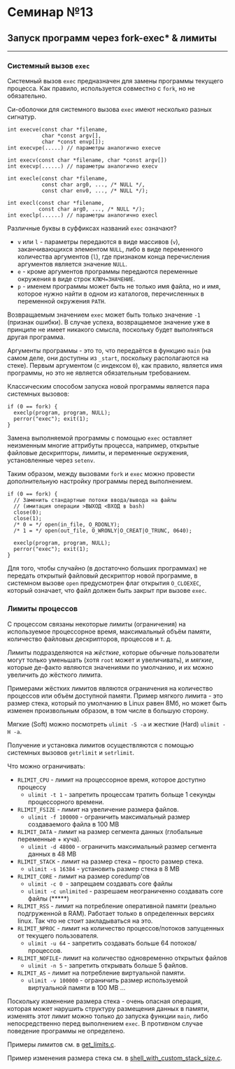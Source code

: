 # Семинар №13
## Запуск программ через fork-exec* & лимиты

---

### Системный вызов `exec`

Системный вызов `exec` предназначен для замены программы текущего процесса. Как правило, используется совместно с `fork`, но не обязательно.

Си-оболочки для системного вызова `exec` имеют несколько разных сигнатур.

```
int execve(const char *filename,
           char *const argv[],
           char *const envp[]);           
int execvpe(.....) // параметры аналогично execve

int execv(const char *filename, char *const argv[])
int execvp(......) // параметры аналогично execv

int execle(const char *filename,
           const char arg0, ..., /* NULL */,
           const char env0, ..., /* NULL */);

int execl(const char *filename,
          const char arg0, ..., /* NULL */);
int execlp(......) // параметры аналогично execl

```

Различные буквы в суффиксах названий `exec` означают?
* `v` или `l` - параметры передаются в виде массивов (`v`), заканчивающихся элементом `NULL`, либо в виде переменного количества аргументов (`l`), где признаком конца перечисления аргументов является значение `NULL`.
* `e` - кроме аргументов программы передаются переменные окружения в виде строк `КЛЮЧ=ЗНАЧЕНИЕ`.
* `p` - именем программы может быть не только имя файла, но и имя, которое нужно найти в одном из каталогов, перечисленных в переменной окружения `PATH`.

Возвращаемым значением `exec` может быть только значение `-1` (признак ошибки). В случае успеха, возвращаемое значение уже в принципе не имеет никакого смысла, поскольку будет выполняться другая программа.

Аргументы программы - это то, что передаётся в функцию `main` (на самом деле, они доступны из `_start`, поскольку располагаются на стеке). Первым аргументом (с индексом `0`), как правило, является имя программы, но это не является обязательным требованием.

Классическим способом запуска новой программы является пара системных вызовов:

```
if (0 == fork) {
  execlp(program, program, NULL);
  perror("exec"); exit(1);
}
```

Замена выполняемой программы с помощью `exec` оставляет неизменным многие аттрибуты процесса, например, открытые файловые дескрипторы, лимиты, и переменные окружения, установленные через `setenv`.

Таким образом, между вызовами `fork` и `exec` можно провести дополнительную настройку программы перед выполнением.

```
if (0 == fork) {
  // Заменить стандартные потоки ввода/вывода на файлы
  // (имитация операции >ВЫХОД <ВХОД в bash)
  close(0);
  close(1);
  /* 0 = */ open(in_file, O_RDONLY);
  /* 1 = */ open(out_file, O_WRONLY|O_CREAT|O_TRUNC, 0640);

  execlp(program, program, NULL);
  perror("exec"); exit(1);
}
```

Для того, чтобы случайно (в достаточно больших программах) не передать открытый файловый дескриптор новой программе, в системном вызове `open` предусмотрен флаг открытия `O_CLOEXEC`, который означает, что файл должен быть закрыт при вызове `exec`.

### Лимиты процессов

С процессом связаны некоторые лимиты (ограничения) на используемое процессорное время, максимальный объём памяти, количество файловых дескрипторов, процессов и т. д.

Лимиты подразделяются на *жёсткие*, которые обычные пользователи могут только уменьшать (хотя `root` может и увеличивать), и *мягкие*, которые де-факто являются значениями по умолчанию, и их можно увеличить до жёсткого лимита.

Примерами жёстких лимитов являются ограничения на количество процессов или объём доступной памяти. Пример мягкого лимита - это размер стека, который по умолчанию в Linux равен 8Мб, но может быть изменен произвольным образом, в том числе в большую сторону.

Мягкие (Soft) можно посмотреть `ulimit -S -a` и жесткие (Hard) `ulimit -H -a`.

Получение и установка лимитов осуществляются с помощью системных вызовов `getrlimit` и `setrlimit`.

Что можно ограничивать:

 * `RLIMIT_CPU` - лимит на процессорное время, которое доступно процессу
   * `ulimit -t 1` - запретить процессам тратить больще 1 секунды процессорного времени.
 * `RLIMIT_FSIZE` - лимит на увеличение размера файлов.
   * `ulimit -f 100000` - ограничить максимальный размер создаваемого файла в 100 MB
 * `RLIMIT_DATA` - лимит на размер сегмента данных (глобальные переменные + куча).
   * `ulimit -d 48000` - ограничить максимальный размер сегмента данных в 48 MB
 * `RLIMIT_STACK` - лимит на размер стека ~ просто размер стека.
   * `ulimit -s 16384` - установить размер стека в 8 MB
 * `RLIMIT_CORE` - лимит на размер coredump'ов
   * `ulimit -c 0 `- запрещаем создавать core файлы
   * `ulimit -c unlimited` - разрешаем неограниченно создавать core файлы (*****)
 * `RLIMIT_RSS` - лимит на потребление оперативной памяти (реально подгруженной в RAM). Работает только в определенных 
     версиях linux. Так что не стоит закладываться на это.
 * `RLIMIT_NPROC` - лимит на количество процессов/потоков запущенных от текущего пользователя.
   * `ulimit -u 64` - запретить создавать больше 64 потоков/процессов.
 * `RLIMIT_NOFILE`- лимит на количество одновременно открытых файлов
   * `ulimit -n 5` - запретить открывать больше 5 файлов.
 * `RLIMIT_AS` - лимит на потребление виртуальной памяти.
   * `ulimit -v 100000` - ограничить размер используемой виртуальной памяти в 100 MB ...


Поскольку изменение размера стека - очень опасная операция, которая может нарушить структуру размещения данных в памяти, изменять этот лимит можно только до запуска функции `main`, либо непосредственно перед выполнением `exec`. В противном случае поведение программы не определено.

Примеры лимитов см. в [get_limits.c](https://github.com/victor-yacovlev/mipt-diht-caos/blob/master/practice/exec-rlimit-ptrace/get_limits.c).

Пример изменения размера стека см. в [shell_with_custom_stack_size.c](https://github.com/victor-yacovlev/mipt-diht-caos/blob/master/practice/exec-rlimit-ptrace/shell_with_custom_stack_size.c).
